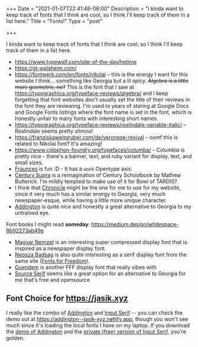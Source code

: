 +++
Date = "2021-01-07T22:41:46-06:00"
Description = "I kinda want to keep track of fonts that I think are cool, so I think I'll keep track of them in a list here."
Title = "Fonts!"
Type = "post"

+++

I kinda want to keep track of fonts that I think are cool, so I think I'll keep track of them in a list here.

- <https://www.typewolf.com/site-of-the-day/hetime>
- <https://gt-walsheim.com/>
- <https://fontwerk.com/en/fonts/nikolai> – this is the energy I want for this website I think… something like Georgia but a lil spicy. ~~Algebra is a little more geometric, no?~~ This is the font that I saw at <https://typographica.org/typeface-reviews/algebra/> and I keep forgetting that font websites don't usually set the title of their reviews in the font they are reviewing. I'm used to years of staring at Google Docs and Google Fonts listings where the font name is set in the font, which is honestly unfair to many fonts with interesting short names.
- <https://typographica.org/typeface-reviews/roslindale-variable-italic/> – Roslindale seems pretty <dfn><abbr def="'shm' shmooshed together with 'cool'">shmool</abbr></dfn>
- <https://franziskaweitgruber.com/de/veronese-revival> – oomf this is related to Nikolai font? It's amazing!
- <https://www.colophon-foundry.org/typefaces/columba/> - Columbia is pretty nice - there's a banner, text, and ruby variant for display, text, and small sizes.
- [Fraunces](https://fonts.google.com/specimen/Fraunces?preview.text_type=custom#standard-styles) is fun :D - It has a `wonk` Opentype axis.
- [Century Supra](https://mbtype.com/fonts/century-supra/) is a reimagination of Century Schoolbook by Mathew Butterick. I'm mildly tempted to make use of it for Bowl of TARDIS?
- I think that [Chronicle](https://www.typography.com/fonts/chronicle-text/overview) might be the one for me to use for my website, since it very much has a similar energy to Georgia, very much newspaper-esque, while having a little more unique character.
- [Addington](https://connary.com/addington.html) is quite nice and honestly a great alternative to Georgia to my untrained eye.

Font books I might read **someday**: <https://medium.design/whitespace-8b92273ab49e>

- [Magyar Nemzet](https://bboxtype.com/typefaces/FFF_Magyar_Nemzet/#!layout=specimen) is an interesting super compressed display font that is inspired as a newspaper display font.
- [Nepsza Badsag](https://bboxtype.com/typefaces/FFF_NEPSZA_BADSAG/#!layout=specimen) is also quite interesting as a serif display font from the same site ([Fonts for Freedom](https://fonts-for-freedom.com/en/)).
- [Guendem](https://bboxtype.com/typefaces/FFF_Guendem/#!layout=specimen) is another FFF display font that really vibes with
- [Source Serif](https://adobe-fonts.github.io/source-serif/) seems like a great option for an alternative to Georgia for me that's free and opensource

## Font Choice for <https://jasik.xyz>

I really like the combo of [Addington](https://connary.com/addington.html) and [Input Serif](https://input.djr.com/) -- you can check the demo out at <https://addington--jasik-xyz.netlify.app>, though you won't see much since It's loading the local fonts I have on my laptop. If you download the [demo of Addington](https://connary.com/_assets/fontdemos/Demo-Addington%20CF.zip) and the [private (free) version of Input Serif](https://input.djr.com/download/), you're golden.
